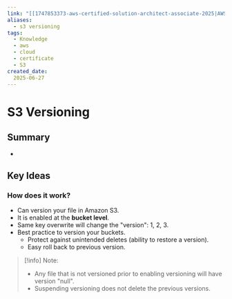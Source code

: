 ```yaml
---
link: "[[1747853373-aws-certified-solution-architect-associate-2025|AWS Certified Solution Architect Associate 2025]]"
aliases: 
  - s3 versioning
tags:
  - Knowledge
  - aws
  - cloud
  - certificate
  - S3
created_date:
  2025-06-27
---
```

# S3 Versioning
## Summary
- 
## Key Ideas
### How does it work?
- Can version your file in Amazon S3.
- It is enabled at the **bucket level**.
- Same key overwrite will change the "version": 1, 2, 3.
- Best practice to version your buckets.
  - Protect against unintended deletes (ability to restore a version).
  - Easy roll back to previous version.

>[!info] Note:
>- Any file that is not versioned prior to enabling versioning will have version "null".
>- Suspending versioning does not delete the previous versions.

